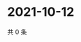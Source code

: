 # 2021-10-12

共 0 条

<!-- BEGIN WEIBO -->
<!-- 最后更新时间 Tue Oct 12 2021 03:07:04 GMT+0800 (China Standard Time) -->

<!-- END WEIBO -->
